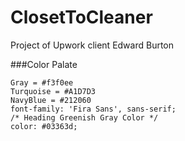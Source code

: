 # ClosetToCleaner
Project of Upwork client Edward Burton

###Color Palate

    Gray = #f3f0ee
    Turquoise = #A1D7D3
    NavyBlue = #212060
    font-family: 'Fira Sans', sans-serif;
    /* Heading Greenish Gray Color */
    color: #03363d;